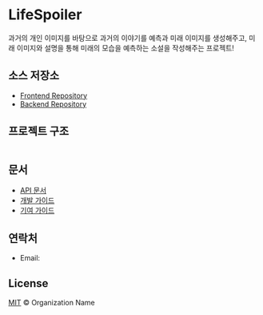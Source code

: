 # LifeSpoiler
과거의 개인 이미지를 바탕으로 과거의 이야기를 예측과 미래 이미지를 생성해주고, 
미래 이미지와 설명을 통해 미래의 모습을 예측하는 소설을 작성해주는 프로젝트! 

## 소스 저장소
- [Frontend Repository](https://github.com/ICA1-AE/LifeSpoiler-FE)
- [Backend Repository](https://github.com/ICA1-AE/LifeSpoiler-BE)

## 프로젝트 구조

```

```

## 문서

- [API 문서](api-docs-link)
- [개발 가이드](dev-guide-link)
- [기여 가이드](contribution-link)

## 연락처
- Email: 

## License

[MIT](LICENSE) © Organization Name
